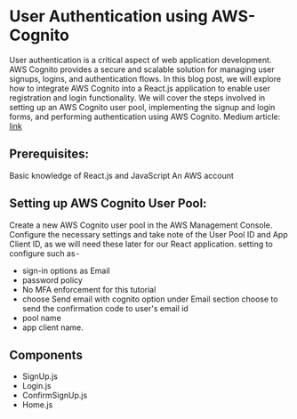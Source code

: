 # User Authentication using AWS-Cognito

User authentication is a critical aspect of web application development. AWS Cognito provides a secure and scalable solution for managing user signups, logins, and authentication flows. In this blog post, we will explore how to integrate AWS Cognito into a React.js application to enable user registration and login functionality. We will cover the steps involved in setting up an AWS Cognito user pool, implementing the signup and login forms, and performing authentication using AWS Cognito.
Medium article: [link](https://medium.com/@interesting-fella/aws-user-signup-login-using-aws-congnito-6d8a6f709f43)

## Prerequisites:

Basic knowledge of React.js and JavaScript
An AWS account

## Setting up AWS Cognito User Pool:

Create a new AWS Cognito user pool in the AWS Management Console.
Configure the necessary settings and take note of the User Pool ID and App Client ID, as we will need these later for our React application. setting to configure such as -

- sign-in options as Email
- password policy
- No MFA enforcement for this tutorial
- choose Send email with cognito option under Email section choose to send the confirmation code to user's email id
- pool name
- app client name.

## Components

- SignUp.js
- Login.js
- ConfirmSignUp.js
- Home.js
